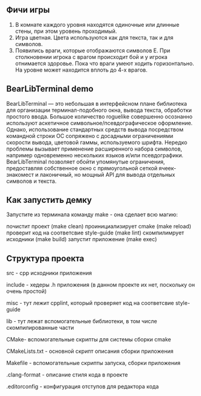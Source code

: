 ## Фичи игры
1) В комнате каждого уровня находятся одиночные или длинные стены, при этом уровень проходимый.
2) Игра цветная. Цвета используются как для текста, так и для символов.
3) Появились враги, которые отображаются символов E. 
При столкновении игрока с врагом происходит бой и у игрока отнимается здоровье. 
Пока что враги умеют ходить горизонтально.
На уровне может находится вплоть до 4-х врагов.


## BearLibTerminal demo
   BearLibTerminal — это небольшая в интерфейсном плане библиотека для организации терминал-подобного окна, вывода текста, обработки простого ввода.
   Большое количество roguelike совершенно осознанно используют аскетичное символьное/псевдографическое оформление. 
   Однако, использование стандартных средств вывода посредством командной строки ОС сопряжено с досадными ограничениями скорости вывода, цветовой гаммы, используемого шрифта. 
   Нередко проблемы вызывает применение расширенного набора символов, например одновременно нескольких языков и/или псевдографики. 
   BearLibTerminal позволяет обойти упомянутые ограничения, предоставляя собственное окно с прямоугольной сеткой ячеек-знакомест и лаконичный, но мощный API для вывода отдельных символов и текста.
   
## Как запустить демку
   Запустите из терминала команду make - она сделает всю магию:
   
   почистит проект (make clean)
   проинициализирует cmake (make reload)
   проверит код на соответсвие style-guide (make lint)
   скомпилимрует исходники (make build)
   запустит приложение (make exec)
   
## Структура проекта


src - cpp исходники приложения

include - хедеры .h приложения (в данном проекте их нет, поскольку он очень простой)

misc - тут лежит cpplint, который проверяет код на соответсвие style-guide

lib - тут лежат вспомогательные библиотеки, в том числе скомпилированные части

CMake- вспомогательные скрипты для системы сборки cmake

CMakeLists.txt - основной скрипт описания сборки приложения

Makefile - вспомогательные скрипты запуска, сборки приложения

.clang-format - описание стиля кода в проекте

.editorconfig - конфигурация отступов для редактора кода